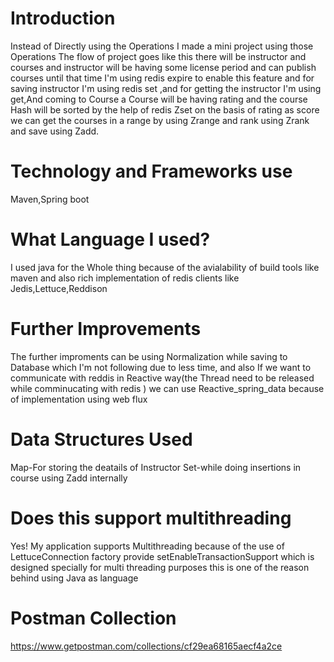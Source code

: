 # Introduction

Instead of Directly using the Operations I made a mini project using those Operations The flow of project goes like this there will be instructor and courses and instructor will be having some license period and can publish courses until that time I'm using redis expire to enable this feature and for saving instructor I'm using redis set ,and for getting the instructor I'm using get,And coming to Course a Course will be having rating and the course Hash will be sorted by the help of redis Zset on the basis of rating as score we can get the courses in a range by using Zrange and rank using Zrank and save using Zadd.

# Technology and Frameworks use 
Maven,Spring boot
# What Language I used?
I used java for the Whole thing because of the avialability of build tools like maven and also rich implementation of redis clients like Jedis,Lettuce,Reddison

# Further Improvements
The further improments can be using Normalization while saving to Database which I'm not following due to less time, and also If we want to communicate with reddis in Reactive way(the Thread need to be released while comminucating with redis )
 we can use Reactive_spring_data because of implementation using web flux
 
# Data Structures Used 
Map-For storing the deatails of Instructor
Set-while doing insertions in course using Zadd internally

# Does this support multithreading
Yes! My application supports Multithreading because of the use of LettuceConnection factory provide setEnableTransactionSupport which is designed specially for multi threading purposes this is one of the reason behind using Java as language 

# Postman Collection
https://www.getpostman.com/collections/cf29ea68165aecf4a2ce


